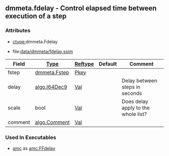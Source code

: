 ## dmmeta.fdelay - Control elapsed time between execution of a step


### Attributes
<a href="#attributes"></a>
<!-- dev.mdmark  mdmark:MDSECTION  state:BEG_AUTO  param:Attributes -->
* [ctype:](/txt/ssimdb/dmmeta/ctype.md)dmmeta.Fdelay

* file:[data/dmmeta/fdelay.ssim](/data/dmmeta/fdelay.ssim)

|Field|[Type](/txt/ssimdb/dmmeta/ctype.md)|[Reftype](/txt/ssimdb/dmmeta/reftype.md)|Default|Comment|
|---|---|---|---|---|
|fstep|[dmmeta.Fstep](/txt/ssimdb/dmmeta/fstep.md)|[Pkey](/txt/exe/amc/reftypes.md#pkey)|||
|delay|[algo.I64Dec9](/txt/protocol/algo/README.md#algo-i64dec9)|[Val](/txt/exe/amc/reftypes.md#val)||Delay between steps in seconds|
|scale|bool|[Val](/txt/exe/amc/reftypes.md#val)||Does delay apply to the whole list?|
|comment|[algo.Comment](/txt/protocol/algo/Comment.md)|[Val](/txt/exe/amc/reftypes.md#val)|||

<!-- dev.mdmark  mdmark:MDSECTION  state:END_AUTO  param:Attributes -->

### Used In Executables
<a href="#used-in-executables"></a>
<!-- dev.mdmark  mdmark:MDSECTION  state:BEG_AUTO  param:ImdbUses -->

* [amc](/txt/exe/amc/internals.md) as [amc.FFdelay](/txt/exe/amc/internals.md#amc-ffdelay)

<!-- dev.mdmark  mdmark:MDSECTION  state:END_AUTO  param:ImdbUses -->

